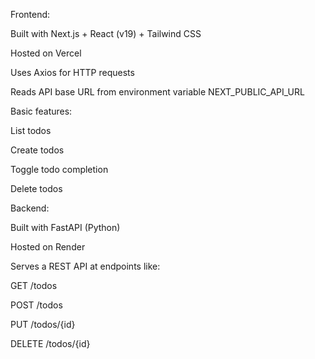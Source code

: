 Frontend:

Built with Next.js + React (v19) + Tailwind CSS

Hosted on Vercel

Uses Axios for HTTP requests

Reads API base URL from environment variable NEXT_PUBLIC_API_URL

Basic features:

List todos

Create todos

Toggle todo completion

Delete todos

Backend:

Built with FastAPI (Python)

Hosted on Render

Serves a REST API at endpoints like:

GET /todos

POST /todos

PUT /todos/{id}

DELETE /todos/{id}
